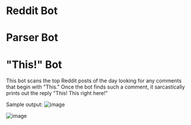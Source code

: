 # Reddit Bot


# Parser Bot


# "This!" Bot
This bot scans the top Reddit posts of the day looking for any comments that begin with "This." Once the bot finds such a comment, it sarcastically prints out the reply "This! This right here!"

Sample output:
![image](https://user-images.githubusercontent.com/91224707/153680492-bb58a36a-468f-4daf-94eb-b411d3fdbd26.png)

![image](https://user-images.githubusercontent.com/91224707/153680454-a848c9a3-d3c3-4d1e-8b23-b6f78249b2a5.png)
